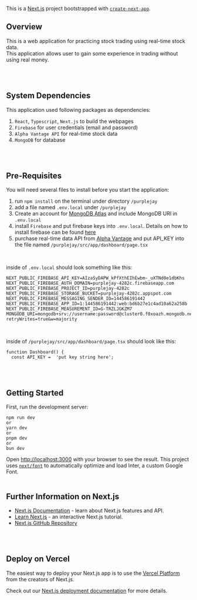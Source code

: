 This is a [Next.js](https://nextjs.org/) project bootstrapped with [`create-next-app`](https://github.com/vercel/next.js/tree/canary/packages/create-next-app).
## Overview
This is a web application for practicing stock trading using real-time stock data. <br />
This application allows user to gain some experience in trading without using real money. <br />

<br />
<br />

## System Dependencies
This application used following packages as dependencies:
1. `React`, `Typescript`, `Next.js` to build the webpages
2. `Firebase` for user credentials (email and password)
3. `Alpha Vantage API` for real-time stock data
4. `MongoDB` for database

<br />
<br />

## Pre-Requisites
You will need several files to install before you start the application:
1. run `npm install` on the terminal under directory `/purplejay`
2. add a file named `.env.local` under `/purplejay`
3. Create an account for [MongoDB Atlas](https://www.mongodb.com/cloud/atlas/register?utm_content=rlsapostreg&utm_source=google&utm_campaign=search_gs_pl_evergreen_atlas_general_retarget-brand-postreg_gic-null_amers-us-ca_ps-all_desktop_eng_lead&utm_term=&utm_medium=cpc_paid_search&utm_ad=&utm_ad_campaign_id=14383025495&adgroup=129270225274&cq_cmp=14383025495&gad_source=1&gclid=CjwKCAiAvoqsBhB9EiwA9XTWGYj9RHguZRj92cd8WwkQp6-OmyNJTuGmor62xthwZQdCOOpPAGjinBoC_RYQAvD_BwE) and include MongoDB URI in `.env.local`
4. install `Firebase` and put firebase keys into `.env.local`. Details on how to install firebase can be found [here](https://firebase.google.com/docs/functions/get-started?hl=en&gen=2nd)
5. purchase real-time data API from [Alpha Vantage](https://www.alphavantage.co/) and put API_KEY into the file named `/purplejay/src/app/dashboard/page.tsx`

<br />

inside of `.env.local` should look something like this: <br />
```
NEXT_PUBLIC_FIREBASE_API_KEY=AIzaSyDAPW_kPfXthEIhEwbm-_uXTNd0e1dbKhs
NEXT_PUBLIC_FIREBASE_AUTH_DOMAIN=purplejay-4282c.firebaseapp.com
NEXT_PUBLIC_FIREBASE_PROJECT_ID=purplejay-4282c
NEXT_PUBLIC_FIREBASE_STORAGE_BUCKET=purplejay-4282c.appspot.com
NEXT_PUBLIC_FIREBASE_MESSAGING_SENDER_ID=144586191442
NEXT_PUBLIC_FIREBASE_APP_ID=1:144586191442:web:bd6b27e1c4ad10a62a258b
NEXT_PUBLIC_FIREBASE_MEASUREMENT_ID=G-TRZLJGKZM7
MONGODB_URI=mongodb+srv://username:password@cluster0.f0xoazh.mongodb.net/PurpleJay?retryWrites=true&w=majority
```

<br />

inside of `/purplejay/src/app/dashboard/page.tsx` should look like this: <br />
```
function Dashboard() {
  const API_KEY =  'put key string here';
```

<br />
<br />


## Getting Started
First, run the development server:

```
npm run dev
or
yarn dev
or
pnpm dev
or
bun dev
```

Open [http://localhost:3000](http://localhost:3000) with your browser to see the result.
This project uses [`next/font`](https://nextjs.org/docs/basic-features/font-optimization) to automatically optimize and load Inter, a custom Google Font.
<br />
<br />


## Further Information on Next.js
- [Next.js Documentation](https://nextjs.org/docs) - learn about Next.js features and API.
- [Learn Next.js](https://nextjs.org/learn) - an interactive Next.js tutorial.
- [Next.js GitHub Repository](https://github.com/vercel/next.js/)

<br />
<br />

## Deploy on Vercel

The easiest way to deploy your Next.js app is to use the [Vercel Platform](https://vercel.com/new?utm_medium=default-template&filter=next.js&utm_source=create-next-app&utm_campaign=create-next-app-readme) from the creators of Next.js.

Check out our [Next.js deployment documentation](https://nextjs.org/docs/deployment) for more details.
